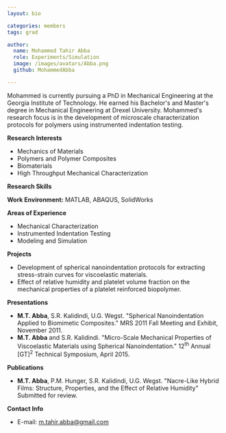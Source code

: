 ```yaml
---
layout: bio

categories: members
tags: grad

author:
  name: Mohammed Tahir Abba
  role: Experiments/Simulation
  image: /images/avatars/Abba.png
  github: MohammedAbba

---
```


Mohammed is currently pursuing a PhD in Mechanical Engineering at the Georgia Institute of Technology. He earned his Bachelor's and Master's degree in Mechanical Engineering at Drexel University. Mohammed's research focus is in the development of microscale characterization protocols for polymers using instrumented indentation testing.  


**Research Interests**

* Mechanics of Materials
* Polymers and Polymer Composites
* Biomaterials
* High Throughput Mechanical Characterization

**Research Skills**

**Work Environment:** MATLAB, ABAQUS, SolidWorks

**Areas of Experience**

* Mechanical Characterization
* Instrumented Indentation Testing
* Modeling and Simulation

**Projects**

* Development of spherical nanoindentation protocols for extracting stress-strain curves for viscoelastic materials.
* Effect of relative humidity and platelet volume fraction on the mechanical properties of a platelet reinforced biopolymer.

**Presentations**

* **M.T. Abba**, S.R. Kalidindi, U.G. Wegst. "Spherical Nanoindentation Applied to Biomimetic Composites." MRS 2011 Fall Meeting and Exhibit, November 2011.
* **M.T. Abba** and S.R. Kalidindi. "Micro-Scale Mechanical Properties of Viscoelastic Materials using Spherical Nanoindentation." 12<sup>th</sup> Annual [GT]<sup>2</sup> Technical Symposium, April 2015.

**Publications**

* **M.T. Abba**, P.M. Hunger, S.R. Kalidindi, U.G. Wegst. "Nacre-Like Hybrid Films: Structure, Properties, and the Effect of Relative Humidity" Submitted for review.

**Contact Info**

* E-mail: m.tahir.abba@gmail.com